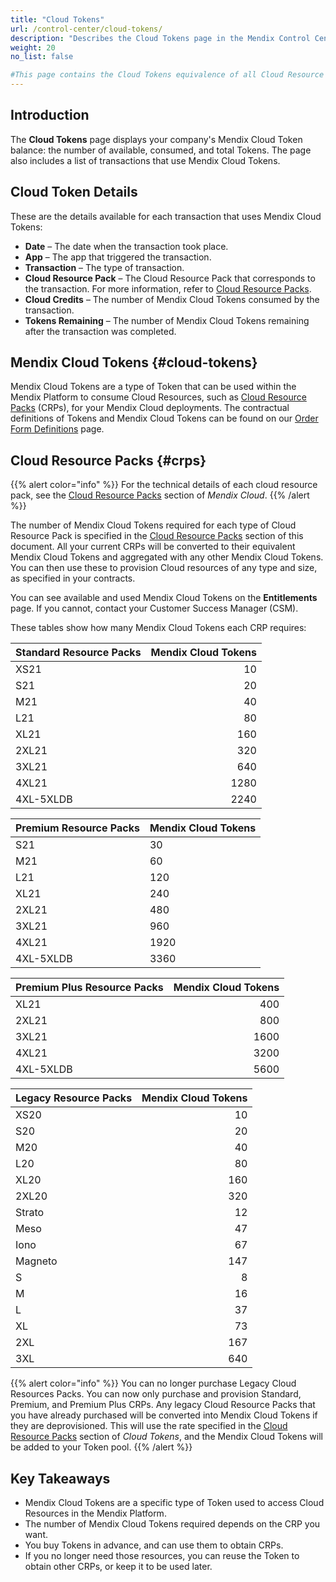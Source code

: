 ```yaml
---
title: "Cloud Tokens"
url: /control-center/cloud-tokens/
description: "Describes the Cloud Tokens page in the Mendix Control Center."
weight: 20
no_list: false 

#This page contains the Cloud Tokens equivalence of all Cloud Resource Packs. It is referenced in the legal documentation and in the Order Forms that customers sign. Any changes to this page must be validated by Peter Koemans and Satyam Singh.
---
```


## Introduction

The **Cloud Tokens** page displays your company's Mendix Cloud Token balance: the number of available, consumed, and total Tokens. The page also includes a list of transactions that use Mendix Cloud Tokens. 

## Cloud Token Details

These are the details available for each transaction that uses Mendix Cloud Tokens:

* **Date** – The date when the transaction took place.
* **App** – The app that triggered the transaction.
* **Transaction** – The type of transaction.
* **Cloud Resource Pack** – The Cloud Resource Pack that corresponds to the transaction. For more information, refer to [Cloud Resource Packs](#crps).
* **Cloud Credits** – The number of Mendix Cloud Tokens consumed by the transaction.
* **Tokens Remaining** – The number of Mendix Cloud Tokens remaining after the transaction was completed.

## Mendix Cloud Tokens {#cloud-tokens}

Mendix Cloud Tokens are a type of Token that can be used within the Mendix Platform to consume Cloud Resources, such as  [Cloud Resource Packs](/developerportal/deploy/mendix-cloud-deploy/#resource-pack) (CRPs), for your Mendix Cloud deployments. The contractual definitions of Tokens and Mendix Cloud Tokens can be found on our [Order Form Definitions](https://www.mendix.com/legal/platform-usage/order-form-definitions/#section-9) page.

## Cloud Resource Packs {#crps}

{{% alert color="info" %}}
For the technical details of each cloud resource pack, see the [Cloud Resource Packs](/developerportal/deploy/mendix-cloud-deploy/#resource-pack) section of *Mendix Cloud*.
{{% /alert %}}

The number of Mendix Cloud Tokens required for each type of Cloud Resource Pack is specified in the [Cloud Resource Packs](#crps) section of this document. All your current CRPs will be converted to their equivalent Mendix Cloud Tokens and aggregated with any other Mendix Cloud Tokens. You can then use these to provision Cloud resources of any type and size, as specified in your contracts. 

You can see available and used Mendix Cloud Tokens on the **Entitlements** page. If you cannot, contact your Customer Success Manager (CSM).

These tables show how many Mendix Cloud Tokens each CRP requires:

| Standard Resource Packs | Mendix Cloud Tokens |
| --- | --: |
| XS21 | 10 |
| S21 | 20 |
| M21 | 40 |
| L21 | 80 |
| XL21 | 160 |
| 2XL21 | 320 |
| 3XL21 | 640 |
| 4XL21 | 1280 |
| 4XL-5XLDB | 2240 |

|Premium Resource Packs | Mendix Cloud Tokens |
| --- | --- |
| S21 | 30 |
| M21 | 60 |
| L21 | 120 |
| XL21 | 240 |
| 2XL21 | 480 |
| 3XL21 | 960 |
| 4XL21 | 1920 |
| 4XL-5XLDB | 3360 |

|Premium Plus Resource Packs | Mendix Cloud Tokens |
| --- | --: |
| XL21 | 400 |
| 2XL21 | 800 |
| 3XL21 | 1600 |
| 4XL21 | 3200 |
| 4XL-5XLDB | 5600 |

| Legacy Resource Packs | Mendix Cloud Tokens |
| --- | --: |
| XS20 | 10 |
| S20 | 20 |
| M20 | 40 |
| L20 | 80 |
| XL20 | 160 |
| 2XL20 | 320 |
| Strato | 12 |
| Meso | 47 |
| Iono | 67 |
| Magneto | 147 |
| S | 8 |
| M | 16 |
| L | 37 |
| XL | 73 |
| 2XL | 167 |
| 3XL | 640 |

{{% alert color="info" %}} 
You can no longer purchase Legacy Cloud Resources Packs. You can now only purchase and provision Standard, Premium, and Premium Plus CRPs. Any legacy Cloud Resource Packs that you have already purchased will be converted into Mendix Cloud Tokens if they are deprovisioned. This will use the rate specified in the [Cloud Resource Packs](/control-center/cloud-tokens/#crps) section of *Cloud Tokens*, and the Mendix Cloud Tokens will be added to your Token pool.
{{% /alert %}}

## Key Takeaways

* Mendix Cloud Tokens are a specific type of Token used to access Cloud Resources in the Mendix Platform.
* The number of Mendix Cloud Tokens required depends on the CRP you want.
* You buy Tokens in advance, and can use them to obtain CRPs.
* If you no longer need those resources, you can reuse the Token to obtain other CRPs, or keep it to be used later.
